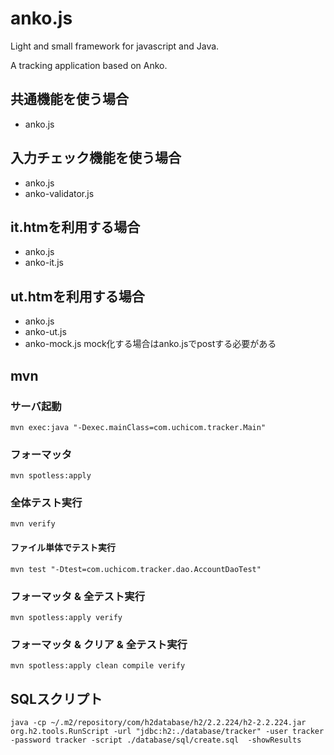 # anko.js
Light and small framework for javascript and Java.

A tracking application based on Anko.

## 共通機能を使う場合
- anko.js

## 入力チェック機能を使う場合
- anko.js
- anko-validator.js

## it.htmを利用する場合
- anko.js
- anko-it.js

## ut.htmを利用する場合
- anko.js
- anko-ut.js
- anko-mock.js mock化する場合はanko.jsでpostする必要がある

## mvn
### サーバ起動
```
mvn exec:java "-Dexec.mainClass=com.uchicom.tracker.Main"
```

### フォーマッタ
```
mvn spotless:apply
```

### 全体テスト実行
```
mvn verify
```

#### ファイル単体でテスト実行
```
mvn test "-Dtest=com.uchicom.tracker.dao.AccountDaoTest"
```

### フォーマッタ & 全テスト実行
```
mvn spotless:apply verify
```

### フォーマッタ & クリア & 全テスト実行
```
mvn spotless:apply clean compile verify
```

## SQLスクリプト
```
java -cp ~/.m2/repository/com/h2database/h2/2.2.224/h2-2.2.224.jar org.h2.tools.RunScript -url "jdbc:h2:./database/tracker" -user tracker -password tracker -script ./database/sql/create.sql  -showResults
```
